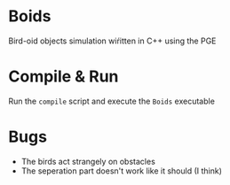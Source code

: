 # Boids
Bird-oid objects simulation wiŕitten in C++ using the PGE
# Compile & Run
Run the `compile` script and execute the `Boids` executable
# Bugs
* The birds act strangely on obstacles
* The seperation part doesn't work like it should (I think)
